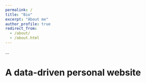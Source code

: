 ```yaml
---
permalink: /
title: "Bio"
excerpt: "About me"
author_profile: true
redirect_from: 
  - /about/
  - /about.html
---
```

...

A data-driven personal website
======

